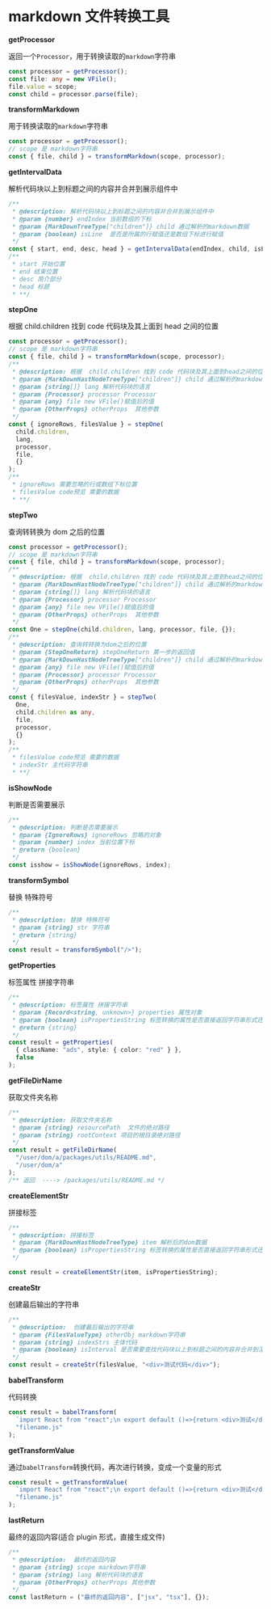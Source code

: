 # markdown 文件转换工具

**getProcessor**

返回一个`Processor`，用于转换读取的`markdown`字符串

```ts
const processor = getProcessor();
const file: any = new VFile();
file.value = scope;
const child = processor.parse(file);
```

**transformMarkdown**

用于转换读取的`markdown`字符串

```ts
const processor = getProcessor();
// scope 是 markdown字符串
const { file, child } = transformMarkdown(scope, processor);
```

**getIntervalData**

解析代码块以上到标题之间的内容并合并到展示组件中

```ts
/**
 * @description: 解析代码块以上到标题之间的内容并合并到展示组件中
 * @param {number} endIndex 当前数组的下标
 * @param {MarkDownTreeType["children"]} child 通过解析的markdown数据
 * @param {boolean} isLine  是否是所属的行赋值还是数组下标进行赋值
 */
const { start, end, desc, head } = getIntervalData(endIndex, child, isLine);
/**
 * start 开始位置
 * end 结束位置
 * desc 简介部分
 * head 标题
 * **/
```

**stepOne**

根据 child.children 找到 code 代码块及其上面到 head 之间的位置

```ts
const processor = getProcessor();
// scope 是 markdown字符串
const { file, child } = transformMarkdown(scope, processor);
/**
 * @description: 根据  child.children 找到 code 代码块及其上面到head之间的位置
 * @param {MarkDownHastNodeTreeType["children"]} child 通过解析的markdown数据
 * @param {string[]} lang 解析代码块的语言
 * @param {Processor} processor Processor
 * @param {any} file new VFile()赋值后的值
 * @param {OtherProps} otherProps  其他参数
 */
const { ignoreRows, filesValue } = stepOne(
  child.children,
  lang,
  processor,
  file,
  {}
);
/**
 * ignoreRows 需要忽略的行或数组下标位置
 * filesValue code预览 需要的数据
 * **/
```

**stepTwo**

查询转转换为 dom 之后的位置

```ts
const processor = getProcessor();
// scope 是 markdown字符串
const { file, child } = transformMarkdown(scope, processor);
/**
 * @description: 根据  child.children 找到 code 代码块及其上面到head之间的位置
 * @param {MarkDownHastNodeTreeType["children"]} child 通过解析的markdown数据
 * @param {string[]} lang 解析代码块的语言
 * @param {Processor} processor Processor
 * @param {any} file new VFile()赋值后的值
 * @param {OtherProps} otherProps  其他参数
 */
const One = stepOne(child.children, lang, processor, file, {});
/**
 * @description: 查询转转换为dom之后的位置
 * @param {StepOneReturn} stepOneReturn 第一步的返回值
 * @param {MarkDownHastNodeTreeType["children"]} child 通过解析的markdown数据
 * @param {any} file new VFile()赋值后的值
 * @param {Processor} processor Processor
 * @param {OtherProps} otherProps  其他参数
 */
const { filesValue, indexStr } = stepTwo(
  One,
  child.children as any,
  file,
  processor,
  {}
);
/**
 * filesValue code预览 需要的数据
 * indexStr 主代码字符串
 * **/
```

**isShowNode**

判断是否需要展示

```ts
/**
 * @description: 判断是否需要展示
 * @param {IgnoreRows} ignoreRows 忽略的对象
 * @param {number} index 当前位置下标
 * @return {boolean}
 */
const isshow = isShowNode(ignoreRows, index);
```

**transformSymbol**

替换 特殊符号

```ts
/**
 * @description: 替换 特殊符号
 * @param {string} str 字符串
 * @return {string}
 */
const result = transformSymbol("/>");
```

**getProperties**

标签属性 拼接字符串

```ts
/**
 * @description: 标签属性 拼接字符串
 * @param {Record<string, unknown>} properties 属性对象
 * @param {boolean} isPropertiesString 标签转换的属性是否直接返回字符串形式还是直接输出文件的形式
 * @return {string}
 */
const result = getProperties(
  { className: "ads", style: { color: "red" } },
  false
);
```

**getFileDirName**

获取文件夹名称

```ts
/**
 * @description: 获取文件夹名称
 * @param {string} resourcePath  文件的绝对路径
 * @param {string} rootContext 项目的根目录绝对路径
 */
const result = getFileDirName(
  "/user/dom/a/packages/utils/README.md",
  "/user/dom/a"
);
/** 返回  ----> /packages/utils/README.md */
```

**createElementStr**

拼接标签

```ts
/**
 * @description: 拼接标签
 * @param {MarkDownHastNodeTreeType} item 解析后的dom数据
 * @param {boolean} isPropertiesString 标签转换的属性是否直接返回字符串形式还是直接输出文件的形式
 */

const result = createElementStr(item, isPropertiesString);
```

**createStr**

创建最后输出的字符串

```ts
/**
 * @description:  创建最后输出的字符串
 * @param {FilesValueType} otherObj markdown字符串
 * @param {string} indexStrs 主体代码
 * @param {boolean} isInterval 是否需要查找代码块以上到标题之间的内容并合并到渲染组件内
 */
const result = createStr(filesValue, "<div>测试代码</div>");
```

**babelTransform**

代码转换

```ts
const result = babelTransform(
  `import React from "react";\n export default ()=>{return <div>测试</div>}`,
  "filename.js"
);
```

**getTransformValue**

通过`babelTransform`转换代码，再次进行转换，变成一个变量的形式

```ts
const result = getTransformValue(
  `import React from "react";\n export default ()=>{return <div>测试</div>}`,
  "filename.js"
);
```

**lastReturn**

最终的返回内容(适合 plugin 形式，直接生成文件)

```ts
/**
 * @description:  最终的返回内容
 * @param {string} scope markdown字符串
 * @param {string} lang 解析代码块的语言
 * @param {OtherProps} otherProps 其他参数
 */
const lastReturn = ("最终的返回内容", ["jsx", "tsx"], {});
```
